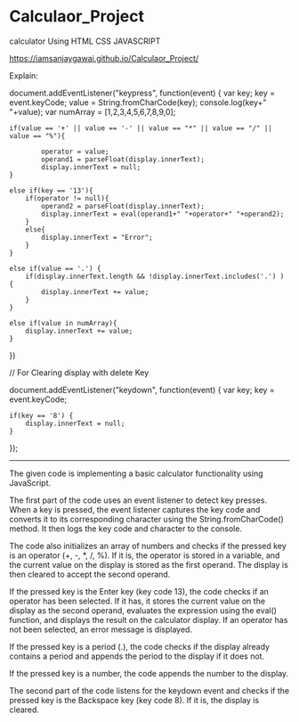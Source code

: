# Calculaor_Project
calculator Using HTML CSS JAVASCRIPT

https://iamsanjaygawai.github.io/Calculaor_Project/


Explain:

document.addEventListener("keypress", function(event) {
    var key;
    key =  event.keyCode;
    value = String.fromCharCode(key);
    console.log(key+" "+value);
    var numArray = [1,2,3,4,5,6,7,8,9,0];


    if(value == '+' || value == '-' || value == "*" || value == "/" || value == "%"){
    
            operator = value;
            operand1 = parseFloat(display.innerText);
            display.innerText = null;
    }

    else if(key == '13'){
        if(operator != null){
            operand2 = parseFloat(display.innerText);
            display.innerText = eval(operand1+" "+operator+" "+operand2);
        }
        else{
            display.innerText = "Error";
        }
    }

    else if(value == '.') {
        if(display.innerText.length && !display.innerText.includes('.') ) {
            display.innerText += value;
        }
    }

    else if(value in numArray){
        display.innerText += value;
    }
})


// For Clearing display with delete Key 

document.addEventListener("keydown", function(event) {
    var key;
    key =  event.keyCode;

    if(key == '8') {
        display.innerText = null;
    }
});
*************************************************************************************************************************************




The given code is implementing a basic calculator functionality using JavaScript.

The first part of the code uses an event listener to detect key presses. When a key is pressed, the event listener captures the key code and converts it
to its corresponding character using the String.fromCharCode() method. It then logs the key code and character to the console.

The code also initializes an array of numbers and checks if the pressed key is an operator (+, -, *, /, %). If it is, the operator is stored in a variable,
and the current value on the display is stored as the first operand. The display is then cleared to accept the second operand.

If the pressed key is the Enter key (key code 13), the code checks if an operator has been selected. If it has, it stores the current value on the display
as the second operand, evaluates the expression using the eval() function, and displays the result on the calculator display. If an operator has not been selected,
an error message is displayed.

If the pressed key is a period (.), the code checks if the display already contains a period and appends the period to the display if it does not.

If the pressed key is a number, the code appends the number to the display.

The second part of the code listens for the keydown event and checks if the pressed key is the Backspace key (key code 8). If it is, the display is cleared.
